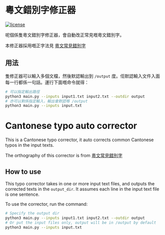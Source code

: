 # 粵文錯別字修正器

[![license](https://img.shields.io/github/license/DAVFoundation/captain-n3m0.svg?style=flat-square)](https://github.com/DAVFoundation/captain-n3m0/blob/master/LICENSE)

呢個係隻粵文錯別字修正器，會自動改正常見嘅粵文錯別字。

本修正器採用嘅正字法見 [粵文常見錯別字](https://jyutping.org/blog/typo/)

## 用法

隻修正器可以輸入多個文檔，然後默認輸出到 `/output` 度。佢默認輸入文件入面每一行都係一句話。運行下面嘅命令就得：

```bash
# 可以指定輸出路徑
python3 main.py --inputs input1.txt input2.txt --outdir output
# 亦可以剩係指定輸入，輸出會默認喺 /output
python3 main.py --inputs input.txt
```

# Cantonese typo auto corrector

This is a Cantonese typo corrector, it auto corrects common Cantonese typos in the input texts.

The orthography of this corrector is from [粵文常見錯別字](https://jyutping.org/blog/typo/)

## How to use

This typo corrector takes in one or more input text files, and outputs the corrected texts in the `output_dir`. It assumes each line in the input text file is one sentence.

To use the corrector, run the command:

```bash
# Specify the output dir
python3 main.py --inputs input1.txt input2.txt --outdir output
# Or put the input files only, output will be in /output by default
python3 main.py --inputs input.txt
```
